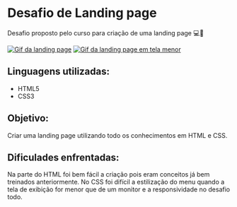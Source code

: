 # Desafio de Landing page
Desafio proposto pelo curso para criação de uma landing page 💻🚀

[<img src="./gif-landing-page.gif" alt="Gif da landing page">](https://augusto-brunelli.github.io/desafio-landing-page/)
[<img src="./gif-landing-page-mobile.gif" alt="Gif da landing page em tela menor">](https://augusto-brunelli.github.io/desafio-landing-page/)

## Linguagens utilizadas:
- HTML5
- CSS3

## Objetivo:
Criar uma landing page utilizando todo os conhecimentos em HTML e CSS.

## Dificulades enfrentadas:
Na parte do HTML foi bem fácil a criação pois eram conceitos já bem treinados anteriormente.
No CSS foi difícil a estilização do menu quando a tela de exibição for menor que de um monitor e a responsividade no desafio todo.
